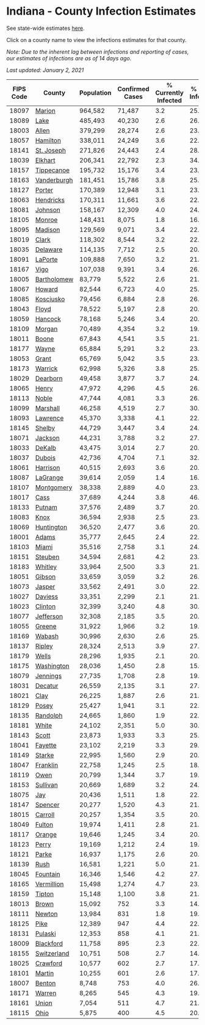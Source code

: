# Indiana - County Infection Estimates

See state-wide estimates [here](/infections/us-in).

Click on a county name to view the infections estimates for that county.

*Note: Due to the inherent lag between infections and reporting of cases, our estimates of infections are as of 14 days ago.*

*Last updated: January 2, 2021*

|   FIPS Code |                     County |   Population |   Confirmed Cases |   % Currently Infected |   % Total Infected |
|-------------|----------------------------|--------------|-------------------|------------------------|--------------------|
|       18097 |           [Marion](marion) |      964,582 |            71,487 |                    3.2 |               25.1 |
|       18089 |               [Lake](lake) |      485,493 |            40,230 |                    2.6 |               26.9 |
|       18003 |             [Allen](allen) |      379,299 |            28,274 |                    2.6 |               23.1 |
|       18057 |       [Hamilton](hamilton) |      338,011 |            24,249 |                    3.6 |               22.1 |
|       18141 |   [St. Joseph](st.-joseph) |      271,826 |            24,443 |                    2.4 |               28.2 |
|       18039 |         [Elkhart](elkhart) |      206,341 |            22,792 |                    2.3 |               34.8 |
|       18157 |   [Tippecanoe](tippecanoe) |      195,732 |            15,176 |                    3.4 |               23.2 |
|       18163 | [Vanderburgh](vanderburgh) |      181,451 |            15,786 |                    3.8 |               25.8 |
|       18127 |           [Porter](porter) |      170,389 |            12,948 |                    3.1 |               23.3 |
|       18063 |     [Hendricks](hendricks) |      170,311 |            11,661 |                    3.6 |               22.1 |
|       18081 |         [Johnson](johnson) |      158,167 |            12,309 |                    4.0 |               24.8 |
|       18105 |           [Monroe](monroe) |      148,431 |             8,075 |                    1.8 |               16.5 |
|       18095 |         [Madison](madison) |      129,569 |             9,071 |                    3.4 |               22.1 |
|       18019 |             [Clark](clark) |      118,302 |             8,544 |                    3.2 |               22.4 |
|       18035 |       [Delaware](delaware) |      114,135 |             7,712 |                    2.5 |               20.8 |
|       18091 |         [LaPorte](laporte) |      109,888 |             7,650 |                    3.2 |               21.4 |
|       18167 |               [Vigo](vigo) |      107,038 |             9,391 |                    3.4 |               26.3 |
|       18005 | [Bartholomew](bartholomew) |       83,779 |             5,522 |                    2.6 |               21.1 |
|       18067 |           [Howard](howard) |       82,544 |             6,723 |                    4.0 |               25.1 |
|       18085 |     [Kosciusko](kosciusko) |       79,456 |             6,884 |                    2.8 |               26.2 |
|       18043 |             [Floyd](floyd) |       78,522 |             5,197 |                    2.8 |               20.7 |
|       18059 |         [Hancock](hancock) |       78,168 |             5,246 |                    3.4 |               20.8 |
|       18109 |           [Morgan](morgan) |       70,489 |             4,354 |                    3.2 |               19.2 |
|       18011 |             [Boone](boone) |       67,843 |             4,541 |                    3.5 |               21.0 |
|       18177 |             [Wayne](wayne) |       65,884 |             5,291 |                    3.2 |               23.9 |
|       18053 |             [Grant](grant) |       65,769 |             5,042 |                    3.5 |               23.3 |
|       18173 |         [Warrick](warrick) |       62,998 |             5,326 |                    3.8 |               25.3 |
|       18029 |       [Dearborn](dearborn) |       49,458 |             3,877 |                    3.7 |               24.2 |
|       18065 |             [Henry](henry) |       47,972 |             4,296 |                    4.5 |               26.9 |
|       18113 |             [Noble](noble) |       47,744 |             4,081 |                    3.3 |               26.5 |
|       18099 |       [Marshall](marshall) |       46,258 |             4,519 |                    2.7 |               30.0 |
|       18093 |       [Lawrence](lawrence) |       45,370 |             3,338 |                    4.1 |               22.6 |
|       18145 |           [Shelby](shelby) |       44,729 |             3,447 |                    3.4 |               24.8 |
|       18071 |         [Jackson](jackson) |       44,231 |             3,788 |                    3.2 |               27.7 |
|       18033 |           [DeKalb](dekalb) |       43,475 |             3,014 |                    2.7 |               20.8 |
|       18037 |           [Dubois](dubois) |       42,736 |             4,704 |                    7.1 |               32.6 |
|       18061 |       [Harrison](harrison) |       40,515 |             2,693 |                    3.6 |               20.8 |
|       18087 |       [LaGrange](lagrange) |       39,614 |             2,059 |                    1.4 |               16.3 |
|       18107 |   [Montgomery](montgomery) |       38,338 |             2,889 |                    4.0 |               23.2 |
|       18017 |               [Cass](cass) |       37,689 |             4,244 |                    3.8 |               46.3 |
|       18133 |           [Putnam](putnam) |       37,576 |             2,489 |                    3.7 |               20.4 |
|       18083 |               [Knox](knox) |       36,594 |             2,938 |                    2.5 |               23.7 |
|       18069 |   [Huntington](huntington) |       36,520 |             2,477 |                    3.6 |               20.0 |
|       18001 |             [Adams](adams) |       35,777 |             2,645 |                    2.4 |               22.0 |
|       18103 |             [Miami](miami) |       35,516 |             2,758 |                    3.1 |               24.1 |
|       18151 |         [Steuben](steuben) |       34,594 |             2,681 |                    4.2 |               23.2 |
|       18183 |         [Whitley](whitley) |       33,964 |             2,500 |                    3.3 |               21.9 |
|       18051 |           [Gibson](gibson) |       33,659 |             3,059 |                    3.2 |               26.7 |
|       18073 |           [Jasper](jasper) |       33,562 |             2,491 |                    3.0 |               22.5 |
|       18027 |         [Daviess](daviess) |       33,351 |             2,299 |                    2.1 |               21.2 |
|       18023 |         [Clinton](clinton) |       32,399 |             3,240 |                    4.8 |               30.8 |
|       18077 |     [Jefferson](jefferson) |       32,308 |             2,185 |                    3.5 |               20.2 |
|       18055 |           [Greene](greene) |       31,922 |             1,966 |                    3.2 |               19.4 |
|       18169 |           [Wabash](wabash) |       30,996 |             2,630 |                    2.6 |               25.9 |
|       18137 |           [Ripley](ripley) |       28,324 |             2,513 |                    3.9 |               27.7 |
|       18179 |             [Wells](wells) |       28,296 |             1,935 |                    2.1 |               20.5 |
|       18175 |   [Washington](washington) |       28,036 |             1,450 |                    2.8 |               15.8 |
|       18079 |       [Jennings](jennings) |       27,735 |             1,708 |                    2.8 |               19.9 |
|       18031 |         [Decatur](decatur) |       26,559 |             2,135 |                    3.1 |               27.4 |
|       18021 |               [Clay](clay) |       26,225 |             1,887 |                    2.6 |               21.8 |
|       18129 |             [Posey](posey) |       25,427 |             1,941 |                    3.1 |               22.2 |
|       18135 |       [Randolph](randolph) |       24,665 |             1,860 |                    1.9 |               22.8 |
|       18181 |             [White](white) |       24,102 |             2,351 |                    5.0 |               30.7 |
|       18143 |             [Scott](scott) |       23,873 |             1,933 |                    3.3 |               25.2 |
|       18041 |         [Fayette](fayette) |       23,102 |             2,219 |                    3.3 |               29.2 |
|       18149 |           [Starke](starke) |       22,995 |             1,560 |                    2.9 |               20.8 |
|       18047 |       [Franklin](franklin) |       22,758 |             1,245 |                    2.5 |               18.0 |
|       18119 |               [Owen](owen) |       20,799 |             1,344 |                    3.7 |               19.3 |
|       18153 |       [Sullivan](sullivan) |       20,669 |             1,689 |                    3.2 |               24.3 |
|       18075 |                 [Jay](jay) |       20,436 |             1,511 |                    1.8 |               22.6 |
|       18147 |         [Spencer](spencer) |       20,277 |             1,520 |                    4.3 |               21.7 |
|       18015 |         [Carroll](carroll) |       20,257 |             1,354 |                    3.5 |               20.5 |
|       18049 |           [Fulton](fulton) |       19,974 |             1,411 |                    2.8 |               21.5 |
|       18117 |           [Orange](orange) |       19,646 |             1,245 |                    3.4 |               20.4 |
|       18123 |             [Perry](perry) |       19,169 |             1,212 |                    2.4 |               19.1 |
|       18121 |             [Parke](parke) |       16,937 |             1,175 |                    2.6 |               20.9 |
|       18139 |               [Rush](rush) |       16,581 |             1,221 |                    5.0 |               21.9 |
|       18045 |       [Fountain](fountain) |       16,346 |             1,546 |                    4.2 |               27.7 |
|       18165 |   [Vermillion](vermillion) |       15,498 |             1,274 |                    4.7 |               23.7 |
|       18159 |           [Tipton](tipton) |       15,148 |             1,100 |                    3.8 |               21.6 |
|       18013 |             [Brown](brown) |       15,092 |               752 |                    3.3 |               14.9 |
|       18111 |           [Newton](newton) |       13,984 |               831 |                    1.8 |               19.6 |
|       18125 |               [Pike](pike) |       12,389 |               947 |                    4.4 |               22.1 |
|       18131 |         [Pulaski](pulaski) |       12,353 |               858 |                    4.1 |               21.3 |
|       18009 |     [Blackford](blackford) |       11,758 |               895 |                    2.3 |               22.8 |
|       18155 | [Switzerland](switzerland) |       10,751 |               508 |                    2.7 |               14.5 |
|       18025 |       [Crawford](crawford) |       10,577 |               602 |                    2.7 |               17.4 |
|       18101 |           [Martin](martin) |       10,255 |               601 |                    2.6 |               17.3 |
|       18007 |           [Benton](benton) |        8,748 |               753 |                    4.0 |               26.3 |
|       18171 |           [Warren](warren) |        8,265 |               545 |                    4.3 |               19.1 |
|       18161 |             [Union](union) |        7,054 |               511 |                    4.7 |               21.4 |
|       18115 |               [Ohio](ohio) |        5,875 |               400 |                    4.5 |               20.8 |